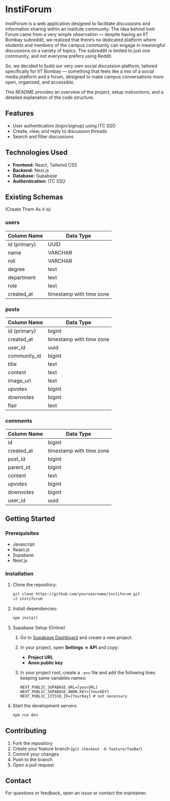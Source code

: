# InstiForum

InstiForum is a web application designed to facilitate discussions and information sharing within an institute community.
The idea behind Insti Forum came from a very simple observation — despite having an IIT Bombay subreddit, we realized that there’s no dedicated platform where students and members of the campus community can engage in meaningful discussions on a variety of topics. The subreddit is limited to just one community, and not everyone prefers using Reddit.

So, we decided to build our very own social discussion platform, tailored specifically for IIT Bombay — something that feels like a mix of a social media platform and a forum, designed to make campus conversations more open, organized, and accessible.

This README provides an overview of the project, setup instructions, and a detailed explanation of the code structure.

## Features

- User authentication (login/signup) using ITC SSO
- Create, view, and reply to discussion threads
- Search and filter discussions

## Technologies Used

- **Frontend:** React, Tailwind CSS
- **Backend:** Next.js
- **Database:** Supabase
- **Authentication:** ITC SSO

## Existing Schemas
(Create Them As it is)
### users
| Column Name | Data Type     |
|-------------|--------------|
| id (primary)| UUID                        |
| name        | VARCHAR                     |
| roll        | VARCHAR                     |
| degree      | text                        |
| department  | text                        |
| role        | text                        |
| created_at  | timestamp with time zone    |

### posts

| Column Name   | Data Type                  |
|---------------|---------------------------|
| id (primary)  | bigint                    |
| created_at    | timestamp with time zone  |
| user_id       | uuid                       |
| community_id  | bigint                     |
| title         | text                       |
| content       | text                       |
| image_url     | text                       |
| upvotes       | bigint                     |
| downvotes     | bigint                     |
| flair         | text                       |

### comments
| Column Name  | Data Type                  |
|--------------|---------------------------|
| id           | bigint                    |
| created_at   | timestamp with time zone  |
| post_id      | bigint                    |
| parent_id    | bigint                    |
| content      | text                      |
| upvotes      | bigint                    |
| downvotes    | bigint                    |
| user_id      | uuid                      |


## Getting Started

### Prerequisites

- Javascript
- React.js
- Supabase
- Next.js

### Installation

1. Clone the repository:
    ```bash
    git clone https://github.com/yourusername/instiforum.git
    cd instiforum
    ```
2. Install dependencies:
    ```bash
    npm install
    ```
3. Supabase Setup (Online)

    1. Go to [Supabase Dashboard](https://supabase.com/dashboard) and create a new project.  
    2. In your project, open **Settings → API** and copy:
         - **Project URL**
         - **Anon public key**

     3. In your project root, create a `.env` file and add the following lines keeping same variables names:
         ```
        NEXT_PUBLIC_SUPABASE_URL=[yourURL]
        NEXT_PUBLIC_SUPABASE_ANON_KEY=[YourKEY]
        NEXT_PUBLIC_IITSSO_ID=[YourKey] # not necessary
         ```



4. Start the development servers:
    ```bash
    npm run dev
    ```
## Contributing

1. Fork the repository
2. Create your feature branch (`git checkout -b feature/fooBar`)
3. Commit your changes
4. Push to the branch
5. Open a pull request

## Contact

For questions or feedback, open an issue or contact the maintainer.
